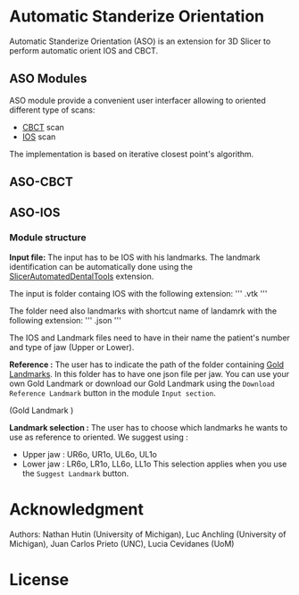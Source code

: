 # Automatic Standerize Orientation

Automatic Standerize Orientation (ASO) is an extension for 3D Slicer to perform automatic orient IOS and CBCT.

## ASO Modules
ASO module provide a convenient user interfacer allowing to oriented different type of scans:
- [CBCT](#aso-cbct) scan
- [IOS](#aso-ios) scan

The implementation is based on iterative closest point's algorithm.


## ASO-CBCT





## ASO-IOS


### Module structure

**Input file:**
The input has to be IOS with his landmarks.
The landmark identification can be automatically done using the [SlicerAutomatedDentalTools](https://github.com/DCBIA-OrthoLab/SlicerAutomatedDentalTools) extension.

The input is folder containg IOS with the following extension:
'''
.vtk
'''

The folder need also landmarks with shortcut name of landamrk with the following extension:
'''
.json
'''
 
The IOS and Landmark files need to have in their name the patient's number and type of jaw (Upper or Lower).


**Reference :**
The user has to indicate the path of the folder containing [Gold Landmarks](https://github.com/HUTIN1/ASO/releases/tag/v1.0.0). In this folder has to have one json file per jaw.
You can use your own Gold Landmark or download our Gold Landmark using the `Download Reference Landmark` button in the module `Input section`.

(Gold Landmark )



**Landmark selection :**
The user has to choose which landmarks he wants to use as reference to oriented. 
We suggest using :
 - Upper jaw : UR6o, UR1o, UL6o, UL1o
 - Lower jaw : LR6o, LR1o, LL6o, LL1o
This selection applies when you use the `Suggest Landmark` button.

# Acknowledgment
Authors: Nathan Hutin (University of Michigan), Luc Anchling (University of Michigan), Juan Carlos Prieto (UNC), Lucia Cevidanes (UoM)


# License